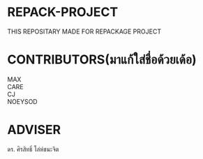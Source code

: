 # REPACK-PROJECT
THIS REPOSITARY MADE FOR REPACKAGE PROJECT

# CONTRIBUTORS(มาแก้ใส่ชื่อด้วยเด้อ)
MAX\
CARE\
CJ\
NOEYSOD

# ADVISER
ดร. ศิรสิทธิ์ โล่ห์ชนะจิต

